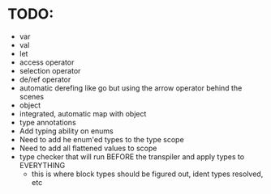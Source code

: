 # TODO:

- var
- val
- let
- access operator
- selection operator
- de/ref operator
- automatic derefing like go but using the arrow operator behind the scenes
- object
- integrated, automatic map with object
- type annotations
- Add typing ability on enums
- Need to add he enum'ed types to the type scope
- Need to add all flattened values to scope
- type checker that will run BEFORE the transpiler and apply types to EVERYTHING
  - this is where block types should be figured out, ident types resolved, etc